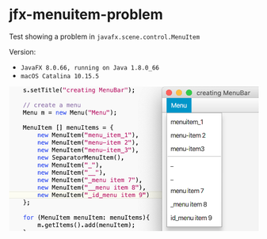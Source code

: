 # jfx-menuitem-problem

Test showing a problem in `javafx.scene.control.MenuItem`

Version:
* `JavaFX 8.0.66, running on Java 1.8.0_66`
* `macOS Catalina 10.15.5`

![jfx-menuitem-problem.png](jfx-menuitem-problem.png )
